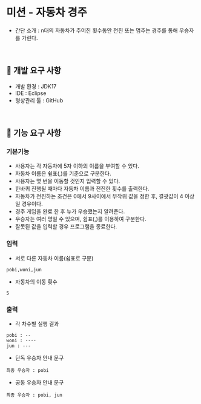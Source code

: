 # 미션 - 자동차 경주

- 간단 소개 : n대의 자동차가 주어진 횟수동안 전진 또는 멈추는 경주를 통해 우승자를 가린다.

<br>

## 🎯 개발 요구 사항
- 개발 환경 : JDK17
- IDE : Eclipse
- 형상관리 툴 : GitHub

<br>

## 🚗 기능 요구 사항

### 기본기능

- 사용자는 각 자동차에 5자 이하의 이름을 부여할 수 있다.
- 자동차 이름은 슆표(,)를 기준으로 구분한다.
- 사용자는 몇 번을 이동할 것인지 입력할 수 있다.
- 한바퀴 진행될 때마다 자동차 이름과 전진한 횟수를 출력한다.
- 자동차가 전진하는 조건은 0에서 9사이에서 무작위 값을 정한 후, 결괏값이 4 이상일 경우이다.
- 경주 게임을 완료 한 후 누가 우승했는지 알려준다.
- 우승자는 여러 명일 수 있으며, 쉼표(,)를 이용하여 구분한다.
- 잘못된 값을 입력할 경우 프로그램을 종료한다.


### 입력

- 서로 다른 자동차 이름(쉼표로 구분)

```
pobi,woni,jun
```

- 자동차의 이동 횟수

```
5
```

### 출력

- 각 차수별 실행 결과

```
pobi : --
woni : ----
jun : ---
```


- 단독 우승자 안내 문구

```
최종 우승자 : pobi
```

- 공동 우승자 안내 문구

```
최종 우승자 : pobi, jun
```
